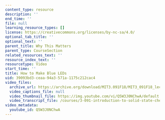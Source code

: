 ```yaml
---
content_type: resource
description: ''
end_time: ''
file: null
learning_resource_types: []
license: https://creativecommons.org/licenses/by-nc-sa/4.0/
optional_tab_title: ''
optional_text: ''
parent_title: Why This Matters
parent_type: CourseSection
related_resources_text: ''
resource_index_text: ''
resourcetype: Video
start_time: ''
title: How to Make Blue LEDs
uid: 39093bd3-ceaa-94a3-571a-1175c212cac4
video_files:
  archive_url: https://archive.org/download/MIT3.091F18/MIT3_091F18_lec16_wtm1_300k.mp4
  video_captions_file: null
  video_thumbnail_file: https://img.youtube.com/vi/Q5W3J0NChwA/default.jpg
  video_transcript_file: /courses/3-091-introduction-to-solid-state-chemistry-fall-2018/a95954c49b7fcd0c8e786567b42a7c1d_Q5W3J0NChwA.pdf
video_metadata:
  youtube_id: Q5W3J0NChwA
---
```

